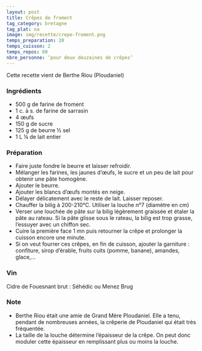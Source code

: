 ```yaml
---
layout: post
title: Crêpes de froment
tag_category: bretagne
tag_plat: na
image: img/recette/crepe-froment.png
temps_preparation: 20
temps_cuisson: 2
temps_repos: 60
nbre_personne: ‘pour deux douzaines de crêpes’
---
```


Cette recette vient de Berthe Riou (Ploudaniel)

### Ingrédients
* 500 g de farine de froment 
* 1 c. à s. de farine de sarrasin
* 4 œufs 
* 150 g de sucre
* 125 g de beurre ½ sel
* 1 L ¼  de lait entier

### Préparation
* Faire juste fondre le beurre et laisser refroidir.
* Mélanger les farines, les jaunes d’œufs, le sucre et un peu de lait pour obtenir une pâte homogène.
* Ajouter le beurre.
* Ajouter les blancs d’œufs montés en neige.
* Délayer délicatement avec le reste de lait. Laisser reposer.
* Chauffer la bilig à 200-210°C. Utiliser la louche n°7 (diamètre en cm)
* Verser une louchée de pâte sur la bilig légèrement graissée et étaler la pâte au rateau. Si la pâte glisse sous le rateau, la bilig est trop grasse, l’essuyer avec un chiffon sec.
* Cuire la première face 1 mn puis retourner la crêpe et prolonger la cuisson encore une minute.
* Si on veut fourrer ces crêpes, en fin de cuisson, ajouter la garniture : confiture, sirop d’érable, fruits cuits (pomme, banane), amandes, glace,…

### Vin
Cidre de Fouesnant brut : Séhédic ou Menez Brug

### Note
* Berthe Riou était une amie de Grand Mère Ploudaniel. Elle a tenu, pendant de nombreuses années, la crêperie de Ploudaniel qui était très fréquentée.
* La taille de la louche détermine l’épaisseur de la crêpe. On peut donc moduler cette épaisseur en remplissant plus ou moins la louche.
